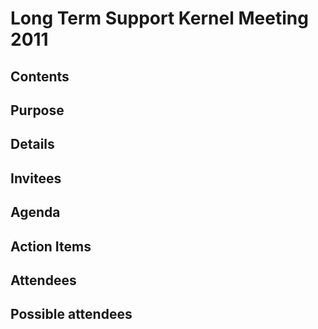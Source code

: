 # Long Term Support Kernel Meeting 2011
## Contents
## Purpose
## Details
## Invitees
## Agenda
## Action Items
## Attendees
## Possible attendees
